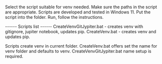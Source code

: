 Select the script suitable for venv needed.
Make sure the paths in the script are appropriate. Scripts are developed and tested in Windows 11.
Put the script into the folder.
Run, follow the instructions.

------ Scripts list ------
CreateVenvGitJypiter.bat - creates venv with gitignore, jupiter notebook, updates pip.
CreateVenv.bat - creates venv and updates pip.

Scripts create venv in current folder. CreateVenv.bat offers set the name for venv folder and defaults to venv. CreateVenvGitJypiter.bat name setup is required.
